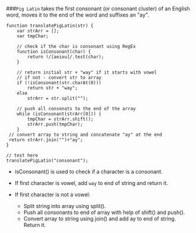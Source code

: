 ###`Pig Latin` takes the first consonant (or consonant cluster) of an English word, moves it to the end of the word and suffixes an "ay".
```
function translatePigLatin(str) {
    var strArr = [];
    var tmpChar;

    // check if the char is consonant using RegEx
    function isConsonant(char) {
        return !/[aeiou]/.test(char);
    }

    // return initial str + "way" if it starts with vowel
    // if not - convert str to array
    if (!isConsonant(str.charAt(0)))
        return str + "way";
    else
        strArr = str.split("");

    // push all consonats to the end of the array
    while (isConsonant(strArr[0])) {
        tmpChar = strArr.shift();
        strArr.push(tmpChar);
    }
 // convert array to string and concatenate "ay" at the end  
 return strArr.join("")+"ay";
}

// test here
translatePigLatin("consonant");
```

* isConsonant() is used to check if a character is a consonant.
* If first character is vowel, add `way` to end of string and return it.
* If first character is not a vowel:

    * Split string into array using split().
    * Push all consonants to end of array with help of shift() and push().
    * Convert array to string using join() and add ay to end of string. Return it.

